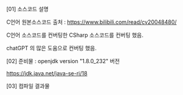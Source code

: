 [01] 소스코드 설명

C언어 원본소스코드 출처 : https://www.bilibili.com/read/cv20048480/

C언어 소스코드를 컨버팅한 CSharp 소스코드를 컨버팅 했음.

chatGPT 의 많은 도움으로 컨버팅 했음.

[02] 준비물 : openjdk version "1.8.0_232" 버전

https://jdk.java.net/java-se-ri/18


[03] 컴파일 결과물 
